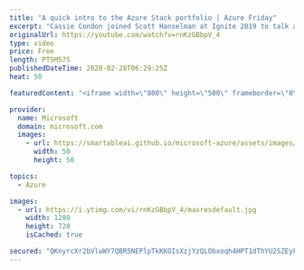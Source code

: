 ```yaml
---
title: "A quick intro to the Azure Stack portfolio | Azure Friday"
excerpt: "Cassie Condon joined Scott Hanselman at Ignite 2019 to talk about the new investments, capabilities, and form factors for the Azure Stack portfolio that ensure our edge infrastructure fits seamlessly in our customers' solutions. Azure Stack is now a portfolio of products consisting of Azure Stack HCI,"
originalUrl: https://youtube.com/watch?v=rnKzGBbpV_4
type: video
price: Free
length: PT5M57S
publishedDateTime: 2020-02-28T06:29:25Z
heat: 50

featuredContent: "<iframe width=\"800\" height=\"500\" frameborder=\"0\" src=\"https://www.youtube.com/embed/rnKzGBbpV_4\" allow=\"accelerometer; autoplay; encrypted-media; gyroscope; picture-in-picture\" allowfullscreen></iframe>"

provider:
  name: Microsoft
  domain: microsoft.com
  images:
    - url: https://smartableai.github.io/microsoft-azure/assets/images/organizations/microsoft.com-50x50.jpg
      width: 50
      height: 50

topics:
  - Azure

images:
  - url: https://i.ytimg.com/vi/rnKzGBbpV_4/maxresdefault.jpg
    width: 1280
    height: 720
    isCached: true

secured: "QKnyrcXr2bVlwWY7QBR5NEPlpTkKKOIsXzjYzQLObxoqh4HPT1dThYU2SZEyFyvFhdcoofCo+IcOhtScaxIWuw9F+9LBE3yalUJJ0vAxKDzHUwgGcfnRImp8ldFXkGudJakb6XX12eCHu9YFsot5NMwbFekhRAupoqlByG+aDcJGgj0X3cjuuA9Lu4/KQXl421DqHNCKRTCMKM7Ncj3NHlNg33XVKsPRqMyL6ekyAZmjFJBfj9NXi2oSYaASGub1KEGgR/XzNZMG4dllpcrZDAPtY33rm4958aqfPoRTe9a9tMiEo09EEHlnj+NZSPpI7rNG0c1UOCfZknCT53w1RCZKQGG0KtkO1DXEXyWFFiNwDa6YtEiWMGxxq/j22f2yUJusx00oCmnp6m1vQ0L/4BsLT2b9qiY1zJ+B0BBPrIU=;Dqc2vXJttRXlcYcRSx1h6A=="
---
```


